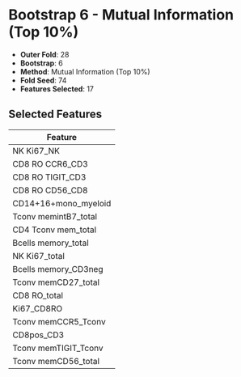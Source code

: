# Bootstrap 6 - Mutual Information (Top 10%)

- **Outer Fold**: 28
- **Bootstrap**: 6
- **Method**: Mutual Information (Top 10%)
- **Fold Seed**: 74
- **Features Selected**: 17

## Selected Features

| Feature |
|---------|
| NK Ki67_NK |
| CD8 RO CCR6_CD3 |
| CD8 RO TIGIT_CD3 |
| CD8 RO CD56_CD8 |
| CD14+16+mono_myeloid |
| Tconv memintB7_total |
| CD4 Tconv mem_total |
| Bcells memory_total |
| NK Ki67_total |
| Bcells memory_CD3neg |
| Tconv memCD27_total |
| CD8 RO_total |
| Ki67_CD8RO |
| Tconv memCCR5_Tconv |
| CD8pos_CD3 |
| Tconv memTIGIT_Tconv |
| Tconv memCD56_total |
